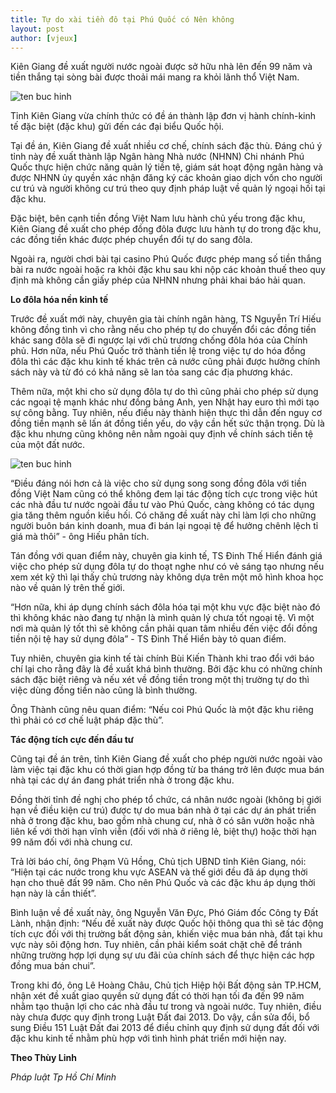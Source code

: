 ```yaml
---
title: Tự do xài tiền đô tại Phú Quốc có Nên không
layout: post
author: [vjeux]
---
```


Kiên Giang đề xuất người nước ngoài được sở hữu nhà lên đến 99 năm và tiền thắng tại sòng bài được thoải mái mang ra khỏi lãnh thổ Việt Nam.

![ten buc hinh](http://cafefcdn.com/thumb_w/650/2017/1-du-khachfuwe-1508897381755.jpg "ten buc hinh")

Tỉnh Kiên Giang vừa chính thức có đề án thành lập đơn vị hành chính-kinh tế đặc biệt (đặc khu) gửi đến các đại biểu Quốc hội.

Tại đề án, Kiên Giang đề xuất nhiều cơ chế, chính sách đặc thù. Đáng chú ý tỉnh này đề xuất thành lập Ngân hàng Nhà nước (NHNN) Chi nhánh Phú Quốc thực hiện chức năng quản lý tiền tệ, giám sát hoạt động ngân hàng và được NHNN ủy quyền xác nhận đăng ký các khoản giao dịch vốn cho người cư trú và người không cư trú theo quy định pháp luật về quản lý ngoại hối tại đặc khu.

Đặc biệt, bên cạnh tiền đồng Việt Nam lưu hành chủ yếu trong đặc khu, Kiên Giang đề xuất cho phép đồng đôla được lưu hành tự do trong đặc khu, các đồng tiền khác được phép chuyển đổi tự do sang đôla.

Ngoài ra, người chơi bài tại casino Phú Quốc được phép mang số tiền thắng bài ra nước ngoài hoặc ra khỏi đặc khu sau khi nộp các khoản thuế theo quy định mà không cần giấy phép của NHNN nhưng phải khai báo hải quan.

**Lo đôla hóa nền kinh tế**

Trước đề xuất mới này, chuyên gia tài chính ngân hàng, TS Nguyễn Trí Hiếu không đồng tình vì cho rằng nếu cho phép tự do chuyển đổi các đồng tiền khác sang đôla sẽ đi ngược lại với chủ trương chống đôla hóa của Chính phủ. Hơn nữa, nếu Phú Quốc trở thành tiền lệ trong việc tự do hóa đồng đôla thì các đặc khu kinh tế khác trên cả nước cũng phải được hưởng chính sách này và từ đó có khả năng sẽ lan tỏa sang các địa phương khác.

Thêm nữa, một khi cho sử dụng đôla tự do thì cũng phải cho phép sử dụng các ngoại tệ mạnh khác như đồng bảng Anh, yen Nhật hay euro thì mới tạo sự công bằng. Tuy nhiên, nếu điều này thành hiện thực thì dẫn đến nguy cơ đồng tiền mạnh sẽ lấn át đồng tiền yếu, do vậy cần hết sức thận trọng. Dù là đặc khu nhưng cũng không nên nằm ngoài quy định về chính sách tiền tệ của một đất nước.

![ten buc hinh](http://cafefcdn.com/2017/photo-0-1508897381485.jpg "ten buc hinh")

“Điều đáng nói hơn cả là việc cho sử dụng song song đồng đôla với tiền đồng Việt Nam cũng có thể không đem lại tác động tích cực trong việc hút các nhà đầu tư nước ngoài đầu tư vào Phú Quốc, càng không có tác dụng gia tăng thêm nguồn kiều hối. Có chăng đề xuất này chỉ làm lợi cho những người buôn bán kinh doanh, mua đi bán lại ngoại tệ để hưởng chênh lệch tỉ giá mà thôi” - ông Hiếu phân tích.

Tán đồng với quan điểm này, chuyên gia kinh tế, TS Đinh Thế Hiển đánh giá việc cho phép sử dụng đôla tự do thoạt nghe như có vẻ sáng tạo nhưng nếu xem xét kỹ thì lại thấy chủ trương này không dựa trên một mô hình khoa học nào về quản lý trên thế giới.

“Hơn nữa, khi áp dụng chính sách đôla hóa tại một khu vực đặc biệt nào đó thì không khác nào đang tự nhận là mình quản lý chưa tốt ngoại tệ. Vì một nơi mà quản lý tốt thì sẽ không cần phải quan tâm nhiều đến việc đổi đồng tiền nội tệ hay sử dụng đôla” - TS Đinh Thế Hiển bày tỏ quan điểm.

Tuy nhiên, chuyên gia kinh tế tài chính Bùi Kiến Thành khi trao đổi với báo chí lại cho rằng đây là đề xuất khá bình thường. Bởi đặc khu có những chính sách đặc biệt riêng và nếu xét về đồng tiền trong một thị trường tự do thì việc dùng đồng tiền nào cũng là bình thường.

Ông Thành cũng nêu quan điểm: “Nếu coi Phú Quốc là một đặc khu riêng thì phải có cơ chế luật pháp đặc thù”.

**Tác động tích cực đến đầu tư**

Cũng tại đề án trên, tỉnh Kiên Giang đề xuất cho phép người nước ngoài vào làm việc tại đặc khu có thời gian hợp đồng từ ba tháng trở lên được mua bán nhà tại các dự án đang phát triển nhà ở trong đặc khu.

Đồng thời tỉnh đề nghị cho phép tổ chức, cá nhân nước ngoài (không bị giới hạn về điều kiện cư trú) được tự do mua bán nhà ở tại các dự án phát triển nhà ở trong đặc khu, bao gồm nhà chung cư, nhà ở có sân vườn hoặc nhà liên kế với thời hạn vĩnh viễn (đối với nhà ở riêng lẻ, biệt thự) hoặc thời hạn 99 năm đối với nhà chung cư.

Trả lời báo chí, ông Phạm Vũ Hồng, Chủ tịch UBND tỉnh Kiên Giang, nói: “Hiện tại các nước trong khu vực ASEAN và thế giới đều đã áp dụng thời hạn cho thuê đất 99 năm. Cho nên Phú Quốc và các đặc khu áp dụng thời hạn này là cần thiết”.

Bình luận về đề xuất này, ông Nguyễn Văn Đực, Phó Giám đốc Công ty Đất Lành, nhận định: “Nếu đề xuất này được Quốc hội thông qua thì sẽ tác động tích cực đối với thị trường bất động sản, khiến việc mua bán nhà, đất tại khu vực này sôi động hơn. Tuy nhiên, cần phải kiểm soát chặt chẽ để tránh những trường hợp lợi dụng sự ưu đãi của chính sách để thực hiện các hợp đồng mua bán chui”.

Trong khi đó, ông Lê Hoàng Châu, Chủ tịch Hiệp hội Bất động sản TP.HCM, nhận xét đề xuất giao quyền sử dụng đất có thời hạn tối đa đến 99 năm nhằm tạo thuận lợi cho các nhà đầu tư trong và ngoài nước. Tuy nhiên, điều này chưa được quy định trong Luật Đất đai 2013. Do vậy, cần sửa đổi, bổ sung Điều 151 Luật Đất đai 2013 để điều chỉnh quy định sử dụng đất đối với đặc khu kinh tế nhằm phù hợp với tình hình phát triển mới hiện nay.

**Theo Thùy Linh**

*Pháp luật Tp Hồ Chí Minh*